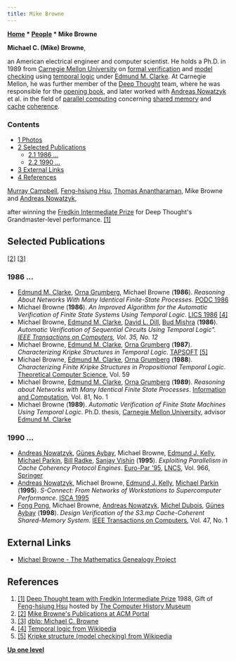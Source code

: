 ```yaml
---
title: Mike Browne
---
```

**[Home](Home "Home") \* [People](People "People") \* Mike Browne**


**Michael C. (Mike) Browne**,  

an American electrical engineer and computer scientist. He holds a Ph.D. in 1989 from [Carnegie Mellon University](Carnegie_Mellon_University "Carnegie Mellon University") on [formal verification](https://en.wikipedia.org/wiki/Formal_verification) and [model checking](https://en.wikipedia.org/wiki/Model_checking) using [temporal logic](https://en.wikipedia.org/wiki/Temporal_logic) 
under [Edmund M. Clarke](Mathematician#EMClarke "Mathematician"). At Carnegie Mellon, he was further member of the [Deep Thought](Deep_Thought "Deep Thought") team, where he was responsible for the [opening book](Opening_Book "Opening Book"),
and later worked with [Andreas Nowatzyk](Andreas_Nowatzyk "Andreas Nowatzyk") et al. in the field of [parallel computing](https://en.wikipedia.org/wiki/Parallel_computing) concerning [shared memory](Memory#Shared "Memory") and [cache](Memory#Cache "Memory") [coherence](https://en.wikipedia.org/wiki/Cache_coherence).



### Contents


* [1 Photos](#photos)
* [2 Selected Publications](#selected-publications)
	+ [2.1 1986 ...](#1986-...)
	+ [2.2 1990 ...](#1990-...)
* [3 External Links](#external-links)
* [4 References](#references)






 [](http://www.computerhistory.org/chess/stl-430b9bbd52f71/) 
[Murray Campbell](Murray_Campbell "Murray Campbell"), [Feng-hsiung Hsu](Feng-hsiung_Hsu "Feng-hsiung Hsu"), [Thomas Anantharaman](Thomas_Anantharaman "Thomas Anantharaman"), Mike Browne and [Andreas Nowatzyk](Andreas_Nowatzyk "Andreas Nowatzyk"),  

after winning the [Fredkin Intermediate Prize](Edward_Fredkin#Prize "Edward Fredkin") for Deep Thought's Grandmaster-level performance. <a id="cite-note-1" href="#cite-ref-1">[1]</a>



## Selected Publications


<a id="cite-note-2" href="#cite-ref-2">[2]</a> <a id="cite-note-3" href="#cite-ref-3">[3]</a>



### 1986 ...


* [Edmund M. Clarke](Mathematician#EMClarke "Mathematician"), [Orna Grumberg](Mathematician#OGrumberg "Mathematician"), Michael Browne (**1986**). *Reasoning About Networks With Many Identical Finite-State Processes*. [PODC 1986](https://dblp.uni-trier.de/db/conf/podc/podc86.html)
* Michael Browne (**1986**). *An Improved Algorithm for the Automatic Verification of Finite State Systems Using Temporal Logic*. [LICS 1986](https://dblp.uni-trier.de/db/conf/lics/lics86.html) <a id="cite-note-4" href="#cite-ref-4">[4]</a>
* Michael Browne, [Edmund M. Clarke](Mathematician#EMClarke "Mathematician"), [David L. Dill](Mathematician#DLDill "Mathematician"), [Bud Mishra](Mathematician#BMishra "Mathematician") (**1986**). *Automatic Verification of Sequential Circuits Using Temporal Logic". [IEEE Transactions on Computers](IEEE#TOC "IEEE"), Vol. 35, No. 12*
* Michael Browne, [Edmund M. Clarke](Mathematician#EMClarke "Mathematician"), [Orna Grumberg](Mathematician#OGrumberg "Mathematician") (**1987**). *Characterizing Kripke Structures in Temporal Logic*. [TAPSOFT](https://dblp.uni-trier.de/db/conf/tapsoft/tapsoft87-1.html) <a id="cite-note-5" href="#cite-ref-5">[5]</a>
* Michael Browne, [Edmund M. Clarke](Mathematician#EMClarke "Mathematician"), [Orna Grumberg](Mathematician#OGrumberg "Mathematician") (**1988**). *Characterizing Finite Kripke Structures in Propositional Temporal Logic*. [Theoretical Computer Science](https://en.wikipedia.org/wiki/Theoretical_Computer_Science_(journal)), Vol. 59
* Michael Browne, [Edmund M. Clarke](Mathematician#EMClarke "Mathematician"), [Orna Grumberg](Mathematician#OGrumberg "Mathematician") (**1989**). *Reasoning about Networks with Many Identical Finite State Processes*. [Information and Computation](https://en.wikipedia.org/wiki/Information_and_Computation), Vol. 81, No. 1
* Michael Browne (**1989**). *Automatic Verification of Finite State Machines Using Temporal Logic*. Ph.D. thesis, [Carnegie Mellon University](Carnegie_Mellon_University "Carnegie Mellon University"), advisor [Edmund M. Clarke](Mathematician#EMClarke "Mathematician")


### 1990 ...


* [Andreas Nowatzyk](Andreas_Nowatzyk "Andreas Nowatzyk"), [Günes Aybay](https://dblp.uni-trier.de/pers/hd/a/Aybay:Gunes), Michael Browne, [Edmund J. Kelly](https://dblp.uni-trier.de/pers/hd/k/Kelly:Edmund_J=), [Michael Parkin](https://dblp.uni-trier.de/pers/hd/p/Parkin:Michael), [Bill Radke](https://dblp.uni-trier.de/pers/hd/r/Radke:Bill), [Sanjay Vishin](https://dblp.uni-trier.de/pers/hd/v/Vishin:Sanjay) (**1995**). *Exploiting Parallelism in Cache Coherency Protocol Engines*. [Euro-Par '95](https://link.springer.com/book/10.1007%2FBFb0020448), [LNCS](https://en.wikipedia.org/wiki/Lecture_Notes_in_Computer_Science), Vol. 966, [Springer](https://en.wikipedia.org/wiki/Springer_Science%2BBusiness_Media)
* [Andreas Nowatzyk](Andreas_Nowatzyk "Andreas Nowatzyk"), Michael Browne, [Edmund J. Kelly](https://dblp.uni-trier.de/pers/hd/k/Kelly:Edmund_J=), [Michael Parkin](https://dblp.uni-trier.de/pers/hd/p/Parkin:Michael) (**1995**). *S-Connect: From Networks of Workstations to Supercomputer Performance*. [ISCA 1995](https://dblp.uni-trier.de/db/conf/isca/isca95.html)
* [Fong Pong](https://dblp.uni-trier.de/pers/hd/p/Pong:Fong), Michael Browne, [Andreas Nowatzyk](Andreas_Nowatzyk "Andreas Nowatzyk"), [Michel Dubois](https://dblp.uni-trier.de/pers/hd/d/Dubois:Michel), [Günes Aybay](https://dblp.uni-trier.de/pers/hd/a/Aybay:Gunes) (**1998**). *Design Verification of the S3.mp Cache-Coherent Shared-Memory System*. [IEEE Transactions on Computers](IEEE#TOC "IEEE"), Vol. 47, No. 1


## External Links


* [Michael Browne - The Mathematics Genealogy Project](https://genealogy.math.ndsu.nodak.edu/id.php?id=50262)


## References


1. <a id="cite-ref-1" href="#cite-note-1">[1]</a> [Deep Thought team with Fredkin Intermediate Prize](http://www.computerhistory.org/chess/stl-430b9bbd52f71/) 1988, Gift of [Feng-hsiung Hsu](Feng-hsiung_Hsu "Feng-hsiung Hsu") hosted by [The Computer History Museum](The_Computer_History_Museum "The Computer History Museum")
2. <a id="cite-ref-2" href="#cite-note-2">[2]</a> [Mike Browne's Publications at ACM Portal](http://portal.acm.org/author_page.cfm?id=81100010224)
3. <a id="cite-ref-3" href="#cite-note-3">[3]</a> [dblp: Michael C. Browne](https://dblp.uni-trier.de/pers/hd/b/Browne:Michael_C=)
4. <a id="cite-ref-4" href="#cite-note-4">[4]</a> [Temporal logic from Wikipedia](https://en.wikipedia.org/wiki/Temporal_logic)
5. <a id="cite-ref-5" href="#cite-note-5">[5]</a> [Kripke structure (model checking) from Wikipedia](https://en.wikipedia.org/wiki/Kripke_structure_(model_checking))

**[Up one level](People "People")**







 
